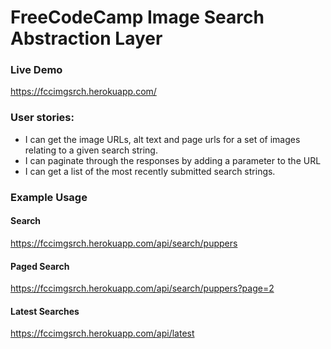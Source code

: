 # FreeCodeCamp Image Search Abstraction Layer

### Live Demo

https://fccimgsrch.herokuapp.com/

### User stories:

 *   I can get the image URLs, alt text and page urls for a set of images relating to a given search string.
 *   I can paginate through the responses by adding a parameter to the URL
 *   I can get a list of the most recently submitted search strings.

### Example Usage

#### Search

https://fccimgsrch.herokuapp.com/api/search/puppers

#### Paged Search

https://fccimgsrch.herokuapp.com/api/search/puppers?page=2

#### Latest Searches

https://fccimgsrch.herokuapp.com/api/latest
